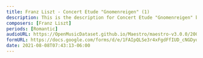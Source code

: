 ```yaml
---
title: Franz Liszt - Concert Etude "Gnomenreigen" (1)
description: This is the description for Concert Etude "Gnomenreigen" by Franz Liszt
composers: [Franz Liszt]
periods: [Romantic]
audioURL: https://OpenMusicDataset.github.io/Maestro/maestro-v3.0.0/2008/MIDI-Unprocessed_14_R1_2008_01-05_ORIG_MID--AUDIO_14_R1_2008_wav--3.midi
formURL: https://docs.google.com/forms/d/e/1FAIpQLSe3r4xFgdFfIUD_cNGDydEtyc-RhmqWuBF6kmEVjifs-fgQeg/viewform
date: 2021-08-08T07:43:13-06:00
---
```

